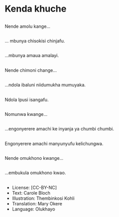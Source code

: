 # Kenda khuche

##
Nende amolu kange…


##
… mbunya chisokisi
chinjafu.


##
…mbunya amaua
amalayi.


##
Nende chimoni
change…


##
…ndola ibaluni
niidumukha mumuyaka.


##
Ndola Ipusi isangafu.


##
Nomunwa kwange…


##
…engonyerere amachi
ke inyanja ya chumbi
chumbi.


##
Engonyerere amachi
manyunyufu
kelichungwa.


##
Nende omukhono
kwange…


##
…embukula omukhono
kwao.


##
* License: [CC-BY-NC]
* Text: Carole Bloch
* Illustration: Thembinkosi Kohli
* Translation: Mary Okere
* Language: Olukhayo

